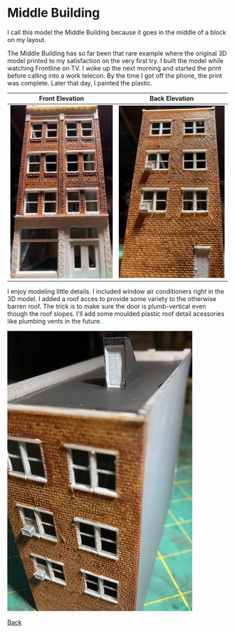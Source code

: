 # Middle Building

I call this model the Middle Building because it goes in the middle of a block on my layout.

The Middle Building has so far been that rare example where the original 3D model printed to my satisfaction on the very first try. I built the model while watching Frontline on TV. I woke up the next morning and started the print before calling into a work telecon. By the time I got off the phone, the print was complete. Later that day, I painted the plastic.

Front Elevation         |   Back  Elevation                
:----------------------------------:|:----------------------------------:
![The Middle Building](IMG_0232.png)   |  ![IAnother angle](IMG_0233.png)

 

I enjoy modeling little details. I included window air conditioners right in the 3D model. I added a roof acces to provide some variety to the otherwise barren roof. The trick is to make sure the door is plumb-vertical even though the roof slopes. I'll add some moulded plastic roof detail acessories like plumbing vents in the future.

![Roof Access](IMG_0227.png)


[Back](https://nscale4by8.github.io/nscale4x8/)
